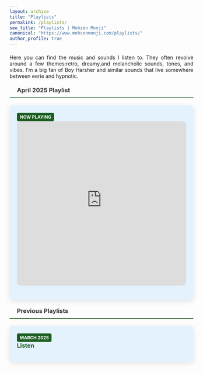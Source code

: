 ```yaml
---
layout: archive
title: "Playlists"
permalink: /playlists/
seo_title: "Playlists | Mohsen Monji"
canonical: "https://www.mohsenmonji.com/playlists/"
author_profile: true
---
```


<style>
  h3 {
    border-bottom: 2px solid #1B5E20;
    font-weight: bold;
    padding-bottom: 10px;
    margin-top: 20px;
    margin-bottom: 20px;
    display: flex;
    align-items: center;
    gap: 10px;
    color: #333;
  }

   .playlist-section {
    margin-top: 20px;
    margin-bottom: 40px;
  }

  .playlist-section p {
    text-align: justify;
  }

  .playlist-card {
    border-radius: 8px;
    padding: 20px;
    margin-bottom: 20px;
    color: #333333;
    box-shadow: 0px 4px 15px rgba(0, 0, 0, 0.1);
    transition: transform 0.3s ease, box-shadow 0.3s ease;
    text-align: justify;
  }

  .playlist-card:hover {
    transform: translateY(-5px);
    box-shadow: 0px 8px 20px rgba(0, 0, 0, 0.2);
  }

  .playlist-card:nth-child(odd) {
    background-color: #E3F2FD;
  }

  .playlist-card:nth-child(even) {
    background-color: #F3F4F6;
  }

  .playlist-card ul {
    list-style: none;
    padding: 0;
    margin: 0;
  }

  .playlist-card ul li {
    margin-bottom: 15px;
    font-size: 1rem;
  }

  .playlist-card ul li a {
    color: #1B5E20;
    text-decoration: none;
    font-weight: bold;
  }

  .playlist-card ul li a:hover {
    text-decoration: underline;
  }

  .tag {
    display: inline-block;
    background: #1B5E20;
    color: #FFFFFF;
    padding: 4px 8px;
    font-size: 12px;
    border-radius: 4px;
    margin-right: 8px;
    text-transform: uppercase;
    font-weight: bold;
  }

  .icon {
    margin-right: 10px;
    color: #1B5E20;
  }
</style>

<div class="playlist-section">
  <p>Here you can find the music and sounds I listen to. They often revolve around a few themes:retro, dreamy,and melancholic sounds, tones, and vibes. I’m a big fan of Boy Harsher and similar sounds that live somewhere between eerie and hypnotic.</p>

 <h3><i class="fas fa-music icon"></i> April 2025 Playlist</h3>

<div class="playlist-card">
  <span class="tag">Now Playing</span>
  <ul>
    <li>
      <iframe allow="autoplay *; encrypted-media *; fullscreen *; clipboard-write"
              frameborder="0"
              height="450"
              style="width:100%;max-width:660px;overflow:hidden;border-radius:10px;"
              sandbox="allow-forms allow-popups allow-same-origin allow-scripts allow-storage-access-by-user-activation allow-top-navigation-by-user-activation"
              src="https://embed.music.apple.com/ca/playlist/april-2025/pl.u-aZb0NJvs1Evkzgb">
      </iframe>
    </li>
  </ul>
</div>

  <h3><i class="fas fa-history icon"></i> Previous Playlists</h3>

  <div class="playlist-card">
    <span class="tag">March 2025</span>
    <ul>
      <li>
        <a href="https://music.apple.com/ca/playlist/march-2025/pl.u-11zBJWySN0BzjGq" target="_blank">
          Listen
        </a>
      </li>
    </ul>
  </div>
</div>
